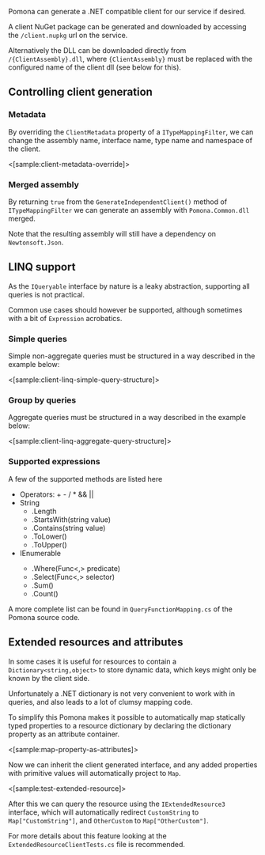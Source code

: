 <!--Title:Generated client-->
<!--Url:generated_client-->

Pomona can generate a .NET compatible client for our service if desired.

A client NuGet package can be generated and downloaded by accessing the
`/client.nupkg` url on the service.

Alternatively the DLL can be downloaded directly from `/{ClientAssembly}.dll`,
where `{ClientAssembly}` must be replaced with the configured name of the
client dll (see below for this).

## Controlling client generation

### Metadata

By overriding the `ClientMetadata` property of a `ITypeMappingFilter`,
we can change the assembly name, interface name, type name and namespace
of the client.

<[sample:client-metadata-override]>

### Merged assembly

By returning `true` from the `GenerateIndependentClient()` method of
`ITypeMappingFilter` we can generate an assembly with `Pomona.Common.dll`
merged.

Note that the resulting assembly will still have a dependency on
`Newtonsoft.Json`.

## LINQ support

As the `IQueryable` interface by nature is a leaky abstraction, supporting
all queries is not practical.

Common use cases should however be supported, although sometimes with a
bit of `Expression` acrobatics.

### Simple queries

Simple non-aggregate queries must be structured in a way described in
the example below:

<[sample:client-linq-simple-query-structure]>

### Group by queries

Aggregate queries must be structured in a way described in
the example below:

<[sample:client-linq-aggregate-query-structure]>

### Supported expressions

A few of the supported methods are listed here

* Operators: + - / * && ||
* String
  - .Length
  - .StartsWith(string value)
  - .Contains(string value)
  - .ToLower()
  - .ToUpper()
* IEnumerable<T>
  - .Where(Func<,> predicate)
  - .Select(Func<,> selector)
  - .Sum()
  - .Count()

A more complete list can be found in `QueryFunctionMapping.cs` of the Pomona
source code.

## Extended resources and attributes

In some cases it is useful for resources to contain a `Dictionary<string,object>`
to store dynamic data, which keys might only be known by the client side.

Unfortunately a .NET dictionary is not very convenient to work with in queries,
and also leads to a lot of clumsy mapping code.

To simplify this Pomona makes it possible to automatically map statically typed
properties to a resource dictionary by declaring the dictionary property as an
attribute container.

<[sample:map-property-as-attributes]>

Now we can inherit the client generated interface, and any added properties
with primitive values will automatically project to `Map`.

<[sample:test-extended-resource]>

After this we can query the resource using the `IExtendedResource3` interface,
which will automatically redirect `CustomString` to `Map["CustomString"]`,
and `OtherCustom` to `Map["OtherCustom"]`.

For more details about this feature looking at the `ExtendedResourceClientTests.cs`
file is recommended.
